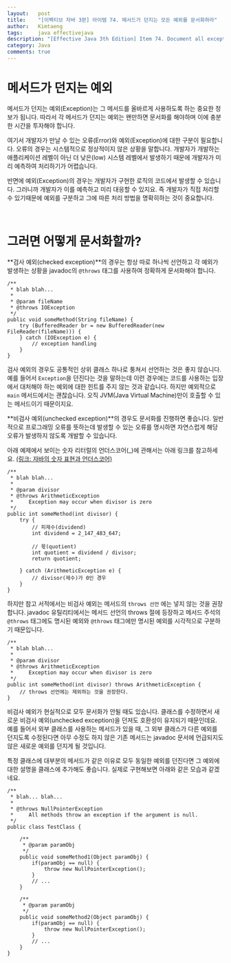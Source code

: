 ```yaml
---
layout:   post
title:    "[이펙티브 자바 3판] 아이템 74. 메서드가 던지는 모든 예외를 문서화하라"
author:   Kimtaeng
tags: 	  java effectivejava
description: "[Effective Java 3th Edition] Item 74. Document all exceptions thrown by each method" 
category: Java
comments: true
---
```


# 메서드가 던지는 예외

메서드가 던지는 예외(Exception)는 그 메서드를 올바르게 사용하도록 하는 중요한 정보가 됩니다.
따라서 각 메서드가 던지는 예외는 왠만하면 문서화를 해야하며 이에 충분한 시간을 투자해야 합니다.

여기서 개발자가 만날 수 있는 오류(Error)와 예외(Exception)에 대한 구분이 필요합니다.
오류의 경우는 시스템적으로 정상적이지 않은 상황을 말합니다. 개발자가 개발하는 애플리케이션 레벨이 아닌
더 낮은(low) 시스템 레벨에서 발생하기 때문에 개발자가 미리 예측하여 처리하기가 어렵습니다.

반면에 예외(Exception)의 경우는 개발자가 구현한 로직의 코드에서 발생할 수 있습니다.
그러니까 개발자가 이를 예측하고 미리 대응할 수 있지요. 즉 개발자가 직접 처리할 수 있기때문에
예외를 구분하고 그에 따른 처리 방법을 명확히하는 것이 중요합니다.

<br/>

# 그러면 어떻게 문서화할까?

**검사 예외(checked exception)**의 경우는 항상 따로 하나씩 선언하고 각 예외가 발생하는 상황을 javadoc의
```@throws``` 태그를 사용하여 정확하게 문서화해야 합니다.

<pre class="line-numbers"><code class="language-java" data-start="1">/**
 * blah blah...
 *
 * @param fileName
 * @throws IOException
 */
public void someMethod(String fileName) {
    try (BufferedReader br = new BufferedReader(new FileReader(fileName))) {
    } catch (IOException e) {
        // exception handling
    }
}
</code></pre>

검사 예외의 경우도 공통적인 상위 클래스 하나로 퉁쳐서 선언하는 것은 좋지 않습니다. 예를 들어서 ```Exception```을 던진다는
것을 말하는데 이런 경우에는 코드를 사용하는 입장에서 대처해야 하는 예외에 대한 힌트를 주지 않는 것과 같습니다.
하지만 예외적으로 ```main``` 메서드에서는 괜찮습니다. 오직 JVM(Java Virtual Machine)만이 호출할 수 있는 메서드이기 때문이지요.

**비검사 예외(unchecked exception)**의 경우도 문서화를 진행하면 좋습니다. 일반적으로 프로그래밍 오류를 뜻하는데 발생할 수 있는
오류를 명시하면 자연스럽게 해당 오류가 발생하지 않도록 개발할 수 있습니다.

아래 예제에서 보이는 숫자 리터럴의 언더스코어(_)에 관해서는 아래 링크를 참고하세요. 
<a href="/post/underscores-in-numeric-literals" target="_blank">(링크: 자바의 숫자 표현과 언더스코어)</a>

<pre class="line-numbers"><code class="language-java" data-start="1">/**
 * blah blah...
 *
 * @param divisor
 * @throws ArithmeticException
 *     Exception may occur when divisor is zero    
 */
public int someMethod(int divisor) {
    try {
        // 피제수(dividend)
        int dividend = 2_147_483_647;

        // 몫(quotient)
        int quotient = dividend / divisor;
        return quotient;

    } catch (ArithmeticException e) {
        // divisor(제수)가 0인 경우
    }
} 
</code></pre>

하지만 참고 서적에서는 비검사 예외는 메서드의 ```throws 선언``` 에는 넣지 않는 것을 권장합니다.
javadoc 유틸리티에서는 메서드 선언의 throws 절에 등장하고 메서드 주석의 ```@throws``` 태그에도 명시된 예외와
```@throws``` 태그에만 명시된 예외를 시각적으로 구분하기 때문입니다.

<pre class="line-numbers"><code class="language-java" data-start="1">/**
 * blah blah...
 *
 * @param divisor
 * @throws ArithmeticException
 *     Exception may occur when divisor is zero    
 */
public int someMethod(int divisor) throws ArithmeticException {
    // throws 선언에는 제외하는 것을 권장한다.
}
</code></pre>

비검사 예외가 현실적으로 모두 문서화가 안될 때도 있습니다. 클래스를 수정하면서 새로운 비검사 예외(unchecked exception)을 던져도
호환성이 유지되기 때문인데요. 예를 들어서 외부 클래스를 사용하는 메서드가 있을 때, 그 외부 클래스가 다른 예외를 던지도록 수정된다면
아무 수정도 하지 않은 기존 메서드는 javadoc 문서에 언급되지도 않은 새로운 예외를 던지게 될 것입니다.

특정 클래스에 대부분의 메서드가 같은 이유로 모두 동일한 예외를 던진다면 그 예외에 대한 설명을 클래스에 추가해도 좋습니다.
실제로 구현해보면 아래와 같은 모습과 같겠네요.

<pre class="line-numbers"><code class="language-java" data-start="1">/**
 * blah... blah...
 *
 * @throws NullPointerException
 *     All methods throw an exception if the argument is null.
 */
public class TestClass {

    /**
     * @param paramObj
     */
    public void someMethod1(Object paramObj) {
        if(paramObj == null) {
            throw new NullPointerException();
        }
        // ...
    }

    /**
     * @param paramObj
     */
    public void someMethod2(Object paramObj) {
        if(paramObj == null) {
            throw new NullPointerException();
        }
        // ...
    }
}
</code></pre>